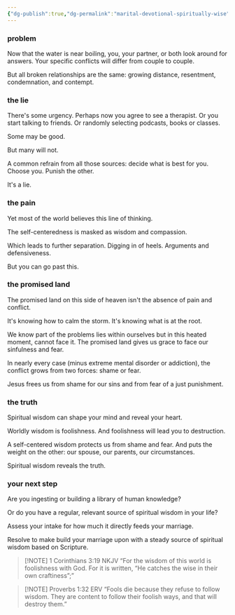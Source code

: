```yaml
---
{"dg-publish":true,"dg-permalink":"marital-devotional-spiritually-wise","permalink":"/marital-devotional-spiritually-wise/","created":"2023-05-03T07:50:23.852-07:00"}
---
```



### problem
Now that the water is near boiling, you, your partner, or both look around for answers.  Your specific conflicts will differ from couple to couple. 

But all broken relationships are the same: growing distance, resentment, condemnation, and contempt. 

### the lie
There's some urgency. Perhaps now you agree to see a therapist. Or you start talking to friends. Or randomly selecting podcasts, books or classes. 

Some may be good. 

But many will not. 

A common refrain from all those sources: decide what is best for you.  Choose you. Punish the other. 

It's a lie.

### the pain
Yet most of the world believes this line of thinking. 

The self-centeredness is masked as wisdom and compassion. 

Which leads to further separation. Digging in of heels. Arguments and defensiveness. 

But you can go past this. 

### the promised land
The promised land on this side of heaven isn't the absence of pain and conflict.

It's knowing how to calm the storm. It's knowing what is at the root.

We know part of the problems lies within ourselves but in this heated moment, cannot face it. The promised land gives us grace to face our sinfulness and fear.

In nearly every case (minus extreme mental disorder or addiction), the conflict grows from two forces: shame or fear. 

Jesus frees us from shame for our sins and from fear of a just punishment. 

### the truth
Spiritual wisdom can shape your mind and reveal your heart.

Worldly wisdom is foolishness. And foolishness will lead you to destruction.

A self-centered wisdom protects us from shame and fear.  And puts the weight on the other: our spouse, our parents, our circumstances.

Spiritual wisdom reveals the truth.

### your next step 
Are you ingesting or building a library of human knowledge?  

Or do you have a regular, relevant source of spiritual wisdom in your life?

Assess your intake for how much it directly feeds your marriage. 

Resolve to make build your marriage upon with a steady source of spiritual wisdom based on Scripture. 



> [!NOTE] 1 Corinthians‬ ‭3‬:‭19‬ ‭NKJV‬‬
> “For the wisdom of this world is foolishness with God. For it is written, “He catches the wise in their own craftiness”;”


> [!NOTE] Proverbs‬ ‭1‬:‭32‬ ‭ERV‬‬
> “Fools die because they refuse to follow wisdom. They are content to follow their foolish ways, and that will destroy them.”


